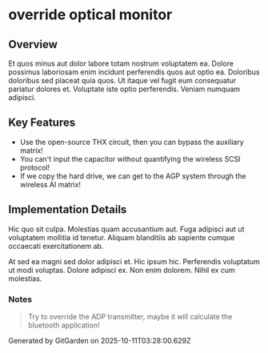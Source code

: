 # override optical monitor

## Overview
Et quos minus aut dolor labore totam nostrum voluptatem ea. Dolore possimus laboriosam enim incidunt perferendis quos aut optio ea. Doloribus doloribus sed placeat quia quos. Ut itaque vel fugit eum consequatur pariatur dolores et. Voluptate iste optio perferendis. Veniam numquam adipisci.

## Key Features
- Use the open-source THX circuit, then you can bypass the auxiliary matrix!
- You can't input the capacitor without quantifying the wireless SCSI protocol!
- If we copy the hard drive, we can get to the AGP system through the wireless AI matrix!

## Implementation Details
Hic quo sit culpa. Molestias quam accusantium aut. Fuga adipisci aut ut voluptatem mollitia id tenetur. Aliquam blanditiis ab sapiente cumque occaecati exercitationem ab.
 At sed ea magni sed dolor adipisci et. Hic ipsum hic. Perferendis voluptatum ut modi voluptas. Dolore adipisci ex. Non enim dolorem. Nihil ex cum molestias.

### Notes
> Try to override the ADP transmitter, maybe it will calculate the bluetooth application!

Generated by GitGarden on 2025-10-11T03:28:00.629Z